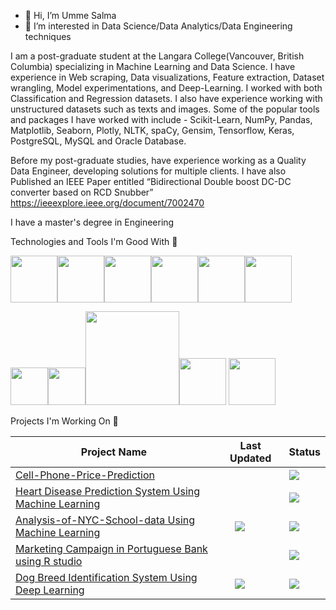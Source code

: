 - 👋 Hi, I’m Umme Salma
- 👀 I’m interested in Data Science/Data Analytics/Data Engineering techniques

I am a post-graduate student at the Langara College(Vancouver, British Columbia) specializing in Machine Learning and Data Science. 
I have experience in Web scraping, Data visualizations, Feature extraction, Dataset wrangling, Model experimentations, and Deep-Learning. 
I worked with both Classification and Regression datasets. 
I also have experience working with unstructured datasets such as texts and images. 
Some of the popular tools and packages I have worked with include - Scikit-Learn, NumPy, Pandas, Matplotlib, Seaborn, Plotly, NLTK, spaCy, Gensim, Tensorflow, Keras, PostgreSQL, MySQL and Oracle Database.

Before my post-graduate studies, have experience working as a Quality Data Engineer, developing solutions for multiple clients. I have also Published an IEEE Paper entitled “Bidirectional Double boost DC-DC converter based on RCD Snubber”
https://ieeexplore.ieee.org/document/7002470

I have a master's degree in Engineering

<!---
usalma1990/usalma1990 is a ✨ special ✨ repository because its `README.md` (this file) appears on your GitHub profile.
You can click the Preview link to take a look at your changes.
--->
Technologies and Tools I'm Good With 🧰

<img src="https://user-images.githubusercontent.com/52878350/172237991-8c33f9eb-528d-4647-b1d3-4750762c69ea.png" width="75" /><img src="https://user-images.githubusercontent.com/52878350/172238420-72561918-468c-4602-9d1c-f3e690d9a563.png" width="75" /><img src="https://user-images.githubusercontent.com/52878350/172238432-df67817d-ed5f-4dce-a3ca-6525bf69581d.png" width="75" /><img src="https://user-images.githubusercontent.com/52878350/172238443-489153e8-a378-45d2-b0dd-2e4333415841.png" width="75" /><img src="https://user-images.githubusercontent.com/52878350/172238455-e5558cdb-c474-4bca-9d5b-4db660fad46e.png" width="75" /><img src="https://user-images.githubusercontent.com/52878350/172238469-5cae0226-ca4a-44f8-8989-029c2087f121.png" width="75" />

<img src="https://user-images.githubusercontent.com/52878350/172238492-eec96fba-22d1-4d34-938c-95680311bbf5.png" width="60" /><img src="https://user-images.githubusercontent.com/52878350/172239330-d8f57984-a16d-4148-b29d-c38c8d00c34b.png" width="60" /><img src="https://user-images.githubusercontent.com/52878350/172243066-02197626-ef2c-4bb2-91cc-49df6a43a26c.png" width="150" /><img src="https://user-images.githubusercontent.com/52878350/172244005-42736a5e-70e9-4411-aee5-128e5f996795.png" width="75" />
<img src="https://user-images.githubusercontent.com/52878350/172244610-8096d85e-99a7-400c-bf4d-0c92d39b587d.png" width="75" />

Projects I'm Working On 🚧

<table>
<thead>
<tr>
<th>Project Name</th>
<th>Last Updated</th>
<th>Status</th>
</tr>
</thead>
<tbody>
<tr>
<td><a href="[https://github.com/usalma1990/Cellphone_Price_Prediction">Cell-Phone-Price-Prediction</a></td>
<td></td>
<td><a target="_blank" rel="noopener noreferrer" href="https://camo.githubusercontent.com/99bf70c26193be36a52d6ccf23c270c1c23f751062642bc08668795b6b1f46ef/68747470733a2f2f696d672e736869656c64732e696f2f62616467652f50726f6a6563742532305374617475732d4f70656e2d627269676874677265656e"><img src="https://camo.githubusercontent.com/99bf70c26193be36a52d6ccf23c270c1c23f751062642bc08668795b6b1f46ef/68747470733a2f2f696d672e736869656c64732e696f2f62616467652f50726f6a6563742532305374617475732d4f70656e2d627269676874677265656e" data-canonical-src="https://img.shields.io/badge/Project%20Status-Open-brightgreen" style="max-width: 100%;"></a></td>
</tr>
<tr>
<td><a href="https://github.com/usalma1990/Heart-Disease-Prediction-"> Heart Disease Prediction System Using Machine Learning </a></td>
<td></td>
<td><a target="_blank" rel="noopener noreferrer" href="https://camo.githubusercontent.com/99bf70c26193be36a52d6ccf23c270c1c23f751062642bc08668795b6b1f46ef/68747470733a2f2f696d672e736869656c64732e696f2f62616467652f50726f6a6563742532305374617475732d4f70656e2d627269676874677265656e"><img src="https://camo.githubusercontent.com/99bf70c26193be36a52d6ccf23c270c1c23f751062642bc08668795b6b1f46ef/68747470733a2f2f696d672e736869656c64732e696f2f62616467652f50726f6a6563742532305374617475732d4f70656e2d627269676874677265656e" data-canonical-src="https://img.shields.io/badge/Project%20Status-Open-brightgreen" style="max-width: 100%;"></a></td>
</tr>
<tr>
<td><a href="https://github.com/usalma1990/Analysis-of-NYC-School-data"> Analysis-of-NYC-School-data Using Machine Learning </a></td>
<td><a target="_blank" rel="noopener noreferrer" href="https://camo.githubusercontent.com/4e9791e631468e4257ff454dbad8f7ce57b943512afbc5b358f1dc1b75948b0c/68747470733a2f2f696d672e736869656c64732e696f2f62616467652f4c617374253230436f6d6d69742d466562727561727920323032322d627269676874677265656e"><img src="https://camo.githubusercontent.com/4e9791e631468e4257ff454dbad8f7ce57b943512afbc5b358f1dc1b75948b0c/68747470733a2f2f696d672e736869656c64732e696f2f62616467652f4c617374253230436f6d6d69742d466562727561727920323032322d627269676874677265656e" hspace="20" data-canonical-src="https://img.shields.io/badge/Last%20Commit-February 2022-brightgreen" style="max-width: 100%;"></a></td>
<td><a target="_blank" rel="noopener noreferrer" href="https://camo.githubusercontent.com/99bf70c26193be36a52d6ccf23c270c1c23f751062642bc08668795b6b1f46ef/68747470733a2f2f696d672e736869656c64732e696f2f62616467652f50726f6a6563742532305374617475732d4f70656e2d627269676874677265656e"><img src="https://camo.githubusercontent.com/99bf70c26193be36a52d6ccf23c270c1c23f751062642bc08668795b6b1f46ef/68747470733a2f2f696d672e736869656c64732e696f2f62616467652f50726f6a6563742532305374617475732d4f70656e2d627269676874677265656e" data-canonical-src="https://img.shields.io/badge/Project%20Status-Open-brightgreen" style="max-width: 100%;"></a></td>
</tr>
<tr>
<td><a href="https://github.com/usalma1990/Marketing-Campaign-in-Portuguese-Bank-"> Marketing Campaign in Portuguese Bank using R studio </a></td>
<td></td>
<td><a target="_blank" rel="noopener noreferrer" href="https://camo.githubusercontent.com/99bf70c26193be36a52d6ccf23c270c1c23f751062642bc08668795b6b1f46ef/68747470733a2f2f696d672e736869656c64732e696f2f62616467652f50726f6a6563742532305374617475732d4f70656e2d627269676874677265656e"><img src="https://camo.githubusercontent.com/99bf70c26193be36a52d6ccf23c270c1c23f751062642bc08668795b6b1f46ef/68747470733a2f2f696d672e736869656c64732e696f2f62616467652f50726f6a6563742532305374617475732d4f70656e2d627269676874677265656e" data-canonical-src="https://img.shields.io/badge/Project%20Status-Open-brightgreen" style="max-width: 100%;"></a></td>
</tr>
<tr>
<td><a href="https://github.com/TheJokeRxDC/dog-breed-identification-system-using-deep-learning"> Dog Breed Identification System Using Deep Learning </a></td>
<td><a target="_blank" rel="noopener noreferrer" href="https://camo.githubusercontent.com/4e9791e631468e4257ff454dbad8f7ce57b943512afbc5b358f1dc1b75948b0c/68747470733a2f2f696d672e736869656c64732e696f2f62616467652f4c617374253230436f6d6d69742d466562727561727920323032322d627269676874677265656e"><img src="https://camo.githubusercontent.com/4e9791e631468e4257ff454dbad8f7ce57b943512afbc5b358f1dc1b75948b0c/68747470733a2f2f696d672e736869656c64732e696f2f62616467652f4c617374253230436f6d6d69742d466562727561727920323032322d627269676874677265656e" hspace="20" data-canonical-src="https://img.shields.io/badge/Last%20Commit-February 2022-brightgreen" style="max-width: 100%;"></a></td>
<td><a target="_blank" rel="noopener noreferrer" href="https://camo.githubusercontent.com/99bf70c26193be36a52d6ccf23c270c1c23f751062642bc08668795b6b1f46ef/68747470733a2f2f696d672e736869656c64732e696f2f62616467652f50726f6a6563742532305374617475732d4f70656e2d627269676874677265656e"><img src="https://camo.githubusercontent.com/99bf70c26193be36a52d6ccf23c270c1c23f751062642bc08668795b6b1f46ef/68747470733a2f2f696d672e736869656c64732e696f2f62616467652f50726f6a6563742532305374617475732d4f70656e2d627269676874677265656e" data-canonical-src="https://img.shields.io/badge/Project%20Status-Open-brightgreen" style="max-width: 100%;"></a></td>
</tr>
</tbody>
</table>
